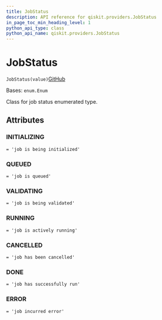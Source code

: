 ```yaml
---
title: JobStatus
description: API reference for qiskit.providers.JobStatus
in_page_toc_min_heading_level: 1
python_api_type: class
python_api_name: qiskit.providers.JobStatus
---
```


# JobStatus

<span id="qiskit.providers.JobStatus" />

`JobStatus(value)`[GitHub](https://github.com/qiskit/qiskit/tree/stable/0.22/qiskit/providers/jobstatus.py "view source code")

Bases: `enum.Enum`

Class for job status enumerated type.

## Attributes

<span id="qiskit.providers.JobStatus.INITIALIZING" />

### INITIALIZING

`= 'job is being initialized'`

<span id="qiskit.providers.JobStatus.QUEUED" />

### QUEUED

`= 'job is queued'`

<span id="qiskit.providers.JobStatus.VALIDATING" />

### VALIDATING

`= 'job is being validated'`

<span id="qiskit.providers.JobStatus.RUNNING" />

### RUNNING

`= 'job is actively running'`

<span id="qiskit.providers.JobStatus.CANCELLED" />

### CANCELLED

`= 'job has been cancelled'`

<span id="qiskit.providers.JobStatus.DONE" />

### DONE

`= 'job has successfully run'`

<span id="qiskit.providers.JobStatus.ERROR" />

### ERROR

`= 'job incurred error'`

